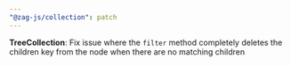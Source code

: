 ```yaml
---
"@zag-js/collection": patch
---
```


**TreeCollection**: Fix issue where the `filter` method completely deletes the children key from the node when there are
no matching children
